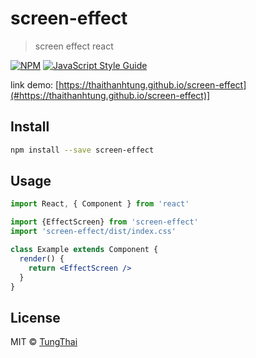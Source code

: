 # screen-effect

> screen effect react

[![NPM](https://img.shields.io/npm/v/screen-effect.svg)](https://www.npmjs.com/package/screen-effect) [![JavaScript Style Guide](https://img.shields.io/badge/code_style-standard-brightgreen.svg)](https://standardjs.com)

link demo: [https://thaithanhtung.github.io/screen-effect](#https://thaithanhtung.github.io/screen-effect)]

## Install

```bash
npm install --save screen-effect
```

## Usage

```jsx
import React, { Component } from 'react'

import {EffectScreen} from 'screen-effect'
import 'screen-effect/dist/index.css'

class Example extends Component {
  render() {
    return <EffectScreen />
  }
}
```

## License

MIT © [TungThai](https://github.com/TungThai)
